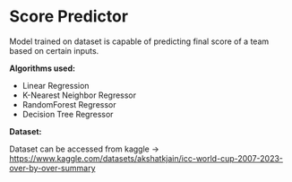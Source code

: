 # Score Predictor

Model trained on dataset is capable of predicting final score of a team based on certain inputs.

**Algorithms used:**

* Linear Regression
* K-Nearest Neighbor Regressor 
* RandomForest Regressor
* Decision Tree Regressor

**Dataset:**

Dataset can be accessed from kaggle -> 
https://www.kaggle.com/datasets/akshatkjain/icc-world-cup-2007-2023-over-by-over-summary
